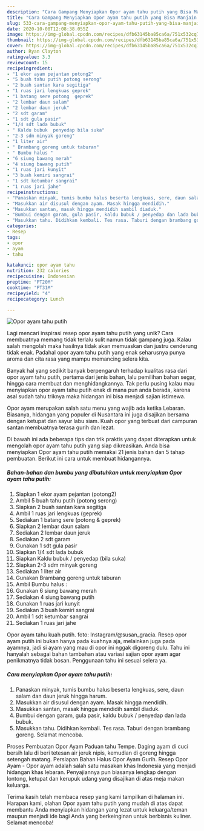 ```yaml
---
description: "Cara Gampang Menyiapkan Opor ayam tahu putih yang Bisa Manjain Lidah"
title: "Cara Gampang Menyiapkan Opor ayam tahu putih yang Bisa Manjain Lidah"
slug: 533-cara-gampang-menyiapkan-opor-ayam-tahu-putih-yang-bisa-manjain-lidah
date: 2020-10-08T12:08:38.055Z
image: https://img-global.cpcdn.com/recipes/dfb63145ba85ca6a/751x532cq70/opor-ayam-tahu-putih-foto-resep-utama.jpg
thumbnail: https://img-global.cpcdn.com/recipes/dfb63145ba85ca6a/751x532cq70/opor-ayam-tahu-putih-foto-resep-utama.jpg
cover: https://img-global.cpcdn.com/recipes/dfb63145ba85ca6a/751x532cq70/opor-ayam-tahu-putih-foto-resep-utama.jpg
author: Ryan Clayton
ratingvalue: 3.3
reviewcount: 15
recipeingredient:
- "1 ekor ayam pejantan potong2"
- "5 buah tahu putih potong serong"
- "2 buah santan kara segitiga"
- "1 ruas jari lengkuas geprek"
- "1 batang sere potong  geprek"
- "2 lembar daun salam"
- "2 lembar daun jeruk"
- "2 sdt garam"
- "1 sdt gula pasir"
- "1/4 sdt lada bubuk"
- " Kaldu bubuk  penyedap bila suka"
- "2-3 sdm minyak goreng"
- "1 liter air"
- " Brambang goreng untuk taburan"
- " Bumbu halus "
- "6 siung bawang merah"
- "4 siung bawang putih"
- "1 ruas jari kunyit"
- "3 buah kemiri sangrai"
- "1 sdt ketumbar sangrai"
- "1 ruas jari jahe"
recipeinstructions:
- "Panaskan minyak, tumis bumbu halus beserta lengkuas, sere, daun salam dan daun jeruk hingga harum."
- "Masukkan air disusul dengan ayam. Masak hingga mendidih."
- "Masukkan santan, masak hingga mendidih sambil diaduk."
- "Bumbui dengan garam, gula pasir, kaldu bubuk / penyedap dan lada bubuk."
- "Masukkan tahu. Didihkan kembali. Tes rasa. Taburi dengan brambang goreng. Selamat mencoba."
categories:
- Resep
tags:
- opor
- ayam
- tahu

katakunci: opor ayam tahu 
nutrition: 232 calories
recipecuisine: Indonesian
preptime: "PT20M"
cooktime: "PT31M"
recipeyield: "4"
recipecategory: Lunch

---
```



![Opor ayam tahu putih](https://img-global.cpcdn.com/recipes/dfb63145ba85ca6a/751x532cq70/opor-ayam-tahu-putih-foto-resep-utama.jpg)

Lagi mencari inspirasi resep opor ayam tahu putih yang unik? Cara membuatnya memang tidak terlalu sulit namun tidak gampang juga. Kalau salah mengolah maka hasilnya tidak akan memuaskan dan justru cenderung tidak enak. Padahal opor ayam tahu putih yang enak seharusnya punya aroma dan cita rasa yang mampu memancing selera kita.

Banyak hal yang sedikit banyak berpengaruh terhadap kualitas rasa dari opor ayam tahu putih, pertama dari jenis bahan, lalu pemilihan bahan segar, hingga cara membuat dan menghidangkannya. Tak perlu pusing kalau mau menyiapkan opor ayam tahu putih enak di mana pun anda berada, karena asal sudah tahu triknya maka hidangan ini bisa menjadi sajian istimewa.

Opor ayam merupakan salah satu menu yang wajib ada ketika Lebaran. Biasanya, hidangan yang populer di Nusantara ini juga disajikan bersama dengan ketupat dan sayur labu siam. Kuah opor yang terbuat dari campuran santan membuatnya terasa gurih dan lezat.


Di bawah ini ada beberapa tips dan trik praktis yang dapat diterapkan untuk mengolah opor ayam tahu putih yang siap dikreasikan. Anda bisa menyiapkan Opor ayam tahu putih memakai 21 jenis bahan dan 5 tahap pembuatan. Berikut ini cara untuk membuat hidangannya.

<!--inarticleads1-->

##### Bahan-bahan dan bumbu yang dibutuhkan untuk menyiapkan Opor ayam tahu putih:

1. Siapkan 1 ekor ayam pejantan (potong2)
1. Ambil 5 buah tahu putih (potong serong)
1. Siapkan 2 buah santan kara segitiga
1. Ambil 1 ruas jari lengkuas (geprek)
1. Sediakan 1 batang sere (potong &amp; geprek)
1. Siapkan 2 lembar daun salam
1. Sediakan 2 lembar daun jeruk
1. Sediakan 2 sdt garam
1. Gunakan 1 sdt gula pasir
1. Siapkan 1/4 sdt lada bubuk
1. Siapkan  Kaldu bubuk / penyedap (bila suka)
1. Siapkan 2-3 sdm minyak goreng
1. Sediakan 1 liter air
1. Gunakan  Brambang goreng untuk taburan
1. Ambil  Bumbu halus :
1. Gunakan 6 siung bawang merah
1. Sediakan 4 siung bawang putih
1. Gunakan 1 ruas jari kunyit
1. Sediakan 3 buah kemiri sangrai
1. Ambil 1 sdt ketumbar sangrai
1. Sediakan 1 ruas jari jahe


Opor ayam tahu kuah putih. foto: Instagram/@susan_gracia. Resep opor ayam putih ini bukan hanya pada kuahnya aja, melainkan juga pada ayamnya, jadi si ayam yang mau di opor ini nggak digoreng dulu. Tahu ini hanyalah sebagai bahan tambahan atau variasi sajian opor ayam agar penikmatnya tidak bosan. Penggunaan tahu ini sesuai selera ya. 

<!--inarticleads2-->

##### Cara menyiapkan Opor ayam tahu putih:

1. Panaskan minyak, tumis bumbu halus beserta lengkuas, sere, daun salam dan daun jeruk hingga harum.
1. Masukkan air disusul dengan ayam. Masak hingga mendidih.
1. Masukkan santan, masak hingga mendidih sambil diaduk.
1. Bumbui dengan garam, gula pasir, kaldu bubuk / penyedap dan lada bubuk.
1. Masukkan tahu. Didihkan kembali. Tes rasa. Taburi dengan brambang goreng. Selamat mencoba.


Proses Pembuatan Opor Ayam Paduan tahu Tempe. Daging ayam di cuci bersih lalu di beri tetesan air jeruk nipis, kemudian di goreng hingga setengah matang. Persiapan Bahan Halus Opor Ayam Gurih. Resep Opor Ayam - Opor ayam adalah salah satu masakan khas Indonesia yang menjadi hidangan khas lebaran. Penyajiannya pun biasanya lengkap dengan lontong, ketupat dan kerupuk udang yang disajikan di atas meja makan keluarga. 

Terima kasih telah membaca resep yang kami tampilkan di halaman ini. Harapan kami, olahan Opor ayam tahu putih yang mudah di atas dapat membantu Anda menyiapkan hidangan yang lezat untuk keluarga/teman maupun menjadi ide bagi Anda yang berkeinginan untuk berbisnis kuliner. Selamat mencoba!
